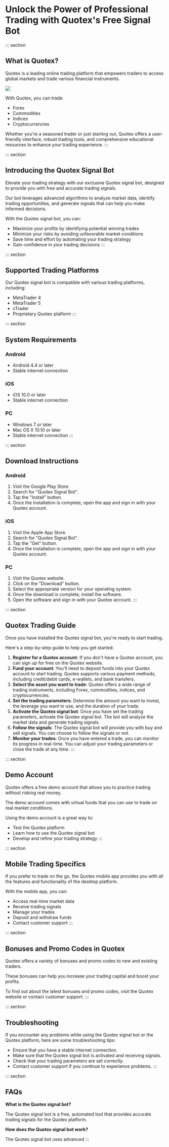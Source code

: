 # Unlock the Power of Professional Trading with Quotex\'s Free Signal Bot

::: section
## What is Quotex?

Quotex is a leading online trading platform that empowers traders to
access global markets and trade various financial instruments.

[![](https://static.quotex.io/files/4_en/300_250.jpg)](https://traff.sbs/brokerqxlid)

With Quotex, you can trade:

-   Forex
-   Commodities
-   Indices
-   Cryptocurrencies

Whether you\'re a seasoned trader or just starting out, Quotex offers a
user-friendly interface, robust trading tools, and comprehensive
educational resources to enhance your trading experience.
:::

::: section
## Introducing the Quotex Signal Bot

Elevate your trading strategy with our exclusive Quotex signal bot,
designed to provide you with free and accurate trading signals.

Our bot leverages advanced algorithms to analyze market data, identify
trading opportunities, and generate signals that can help you make
informed decisions.

With the Quotex signal bot, you can:

-   Maximize your profits by identifying potential winning trades
-   Minimize your risks by avoiding unfavorable market conditions
-   Save time and effort by automating your trading strategy
-   Gain confidence in your trading decisions
:::

::: section
## Supported Trading Platforms

Our Quotex signal bot is compatible with various trading platforms,
including:

-   MetaTrader 4
-   MetaTrader 5
-   cTrader
-   Proprietary Quotex platform
:::

::: section
## System Requirements

### Android

-   Android 4.4 or later
-   Stable internet connection

### iOS

-   iOS 10.0 or later
-   Stable internet connection

### PC

-   Windows 7 or later
-   Mac OS X 10.10 or later
-   Stable internet connection
:::

::: section
## Download Instructions

### Android

1.  Visit the Google Play Store.
2.  Search for "Quotex Signal Bot".
3.  Tap the "Install" button.
4.  Once the installation is complete, open the app and sign in with
    your Quotex account.

### iOS

1.  Visit the Apple App Store.
2.  Search for "Quotex Signal Bot".
3.  Tap the "Get" button.
4.  Once the installation is complete, open the app and sign in with
    your Quotex account.

### PC

1.  Visit the Quotex website.
2.  Click on the "Download" button.
3.  Select the appropriate version for your operating system.
4.  Once the download is complete, install the software.
5.  Open the software and sign in with your Quotex account.
:::

::: section
## Quotex Trading Guide

Once you have installed the Quotex signal bot, you\'re ready to start
trading.

Here\'s a step-by-step guide to help you get started:

1.  **Register for a Quotex account**: If you don\'t have a Quotex
    account, you can sign up for free on the Quotex website.
2.  **Fund your account**: You\'ll need to deposit funds into your
    Quotex account to start trading. Quotex supports various payment
    methods, including credit/debit cards, e-wallets, and bank
    transfers.
3.  **Select the asset you want to trade**: Quotex offers a wide range
    of trading instruments, including Forex, commodities, indices, and
    cryptocurrencies.
4.  **Set the trading parameters**: Determine the amount you want to
    invest, the leverage you want to use, and the duration of your
    trade.
5.  **Activate the Quotex signal bot**: Once you have set the trading
    parameters, activate the Quotex signal bot. The bot will analyze the
    market data and generate trading signals.
6.  **Follow the signals**: The Quotex signal bot will provide you with
    buy and sell signals. You can choose to follow the signals or not.
7.  **Monitor your trades**: Once you have entered a trade, you can
    monitor its progress in real-time. You can adjust your trading
    parameters or close the trade at any time.
:::

::: section
## Demo Account

Quotex offers a free demo account that allows you to practice trading
without risking real money.

The demo account comes with virtual funds that you can use to trade on
real market conditions.

Using the demo account is a great way to:

-   Test the Quotex platform
-   Learn how to use the Quotex signal bot
-   Develop and refine your trading strategy
:::

::: section
## Mobile Trading Specifics

If you prefer to trade on the go, the Quotex mobile app provides you
with all the features and functionality of the desktop platform.

With the mobile app, you can:

-   Access real-time market data
-   Receive trading signals
-   Manage your trades
-   Deposit and withdraw funds
-   Contact customer support
:::

::: section
## Bonuses and Promo Codes in Quotex

Quotex offers a variety of bonuses and promo codes to new and existing
traders.

These bonuses can help you increase your trading capital and boost your
profits.

To find out about the latest bonuses and promo codes, visit the Quotex
website or contact customer support.
:::

::: section
## Troubleshooting

If you encounter any problems while using the Quotex signal bot or the
Quotex platform, here are some troubleshooting tips:

-   Ensure that you have a stable internet connection.
-   Make sure that the Quotex signal bot is activated and receiving
    signals.
-   Check that your trading parameters are set correctly.
-   Contact customer support if you continue to experience problems.
:::

::: section
## FAQs

**What is the Quotex signal bot?**

The Quotex signal bot is a free, automated tool that provides accurate
trading signals for the Quotex platform.

**How does the Quotex signal bot work?**

The Quotex signal bot uses advanced
:::

